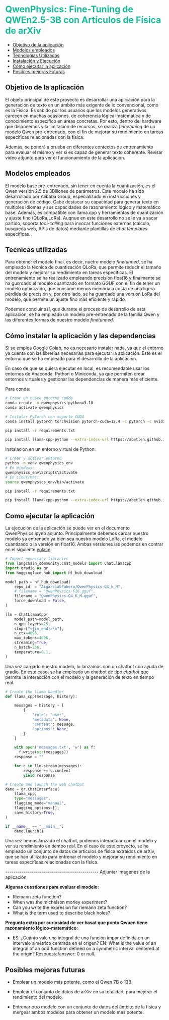 <h1 style="color:#1abc9c;">QwenPhysics: Fine-Tuning de QWEn2.5-3B con Artículos de Física de arXiv</h1>

  - [Objetivo de la aplicación](#objetivo-de-la-aplicación)
  - [Modelos empleados](#modelos-empleados)
  - [Tecnologías Utilizadas](#tecnicas-utilizadas)
  - [Instalación y Ejecución](#cómo-instalar-la-aplicación-y-las-dependencias)
  - [Cómo ejecutar la aplicación](#como-ejecutar-la-aplicación)
  - [Posibles mejoras Futuras](#posibles-mejoras-futuras)

## Objetivo de la aplicación

El objeto principal de este proyecto es desarrollar una aplicación para la generación de texto en un ámbito más exigente de lo convencional, como es la Física. Es sabido por los usuarios que los modelos generativos carecen en muchas ocasiones, de coherencia lógica-matemática y de conocimiento específico en áreas concretas. Por esto, dentro del hardware que disponemos y la limitación de recursos, se realiza *finnetuning* de un modelo Qwen pre-entrenado, con el fin de mejorar su rendimiento en tareas específicas relacionadas con la física.

Además, se pondrá a prueba en diferentes contextos de entrenamiento para evaluar el mismo y ver si es capaz de generar texto coherente. Revisar video adjunto para ver el funcionamiento de la aplicación.

## Modelos empleados

El modelo base pre-entrenado, sin tener en cuenta la cuantización, es el Qwen versión 2.5 de 3Billones de parámetros. Este modelo ha sido desarrollado por Alibaba Group, especializado en instrucciones y generación de código. Cabe destacar su capacidad para generar texto en multiples idiomas y sus capacidades de razonamiento lógico y matemático base. Además, es compatible con llama.cpp y herramientas de cuantización y ajuste fino (QLoRa,LoRa). Auqnue en este desarrollo no se le va a sacar partido, soporta *tool-calling* para invocar funciones externas (cálculo, busqueda web, APIs de datos) mediante plantillas de *chat templates* específicas.

## Tecnicas utilizadas

Para obtener el modelo final, es decir, nuetro modelo *finetunned*, se ha empleado la técnica de cuantización QLoRa, que permite reducir el tamaño del modelo y mejorar su rendimiento en tareas específicas. El entrenamiento se ha realizado empleando precisión float16 y finalmente se ha gusrdado el modelo cuantizado en formato GGUF con el fin de tener un modelo optimizado, que consume menos memoria a costa de una ligera pérdida de precisión y, por otro lado, se ha guardado una versión LoRa del modelo, que permite un ajuste fino más eficiente y rápido.

Podemos concluir así, que durante el proceso de desarrollo de esta aplicación, se ha empleado un modelo pre-entrenado de la familia Qwen y las diferentes formas de nuestro modelo *finetunned*.

## Cómo instalar la aplicación y las dependencias

Si se emplea Google Colab, no es necesario instalar nada, ya que el entorno ya cuenta con las librerías necesarias para ejecutar la aplicación. Este es el entorno que se ha empleado para el desarrollo de la aplicación. 

En caso de que se quiera ejecutar en local, es recomendable usar los entornos de Anaconda, Python o Miniconda, ya que permiten crear entornos virtuales y gestionar las dependencias de manera más eficiente.

Para conda:
```bash
# Crear un nuevo entorno conda
conda create -n qwenphysics python=3.10
conda activate qwenphysics

# Instalar PyTorch con soporte CUDA 
conda install pytorch torchvision pytorch-cuda=12.4 -c pytorch -c nvidia

pip install -r requirements.txt

pip install llama-cpp-python --extra-index-url https://abetlen.github.io/llama-cpp-python/whl/cu124
```

Instalación en un entorno virtual de Python:
```bash
# Crear y activar entorno
python -m venv qwenphysics_env
# En Windows:
qwenphysics_env\Scripts\activate
# En Linux/Mac:
source qwenphysics_env/bin/activate

pip install -r requirements.txt

pip install llama-cpp-python --extra-index-url https://abetlen.github.io/llama-cpp-python/whl/cu124
```

## Como ejecutar la aplicación

La ejecución de la aplicación se puede ver en el documento QwenPhysics.ipynb adjunto. Principalmente debemos carcar nuestro modelo ya entrenado ya bien sea nuestro modelo LoRa, el modelo cuantizado o la versión en float16. Ambas versiones las podemos en contrar en el siguiente [enlace](https://huggingface.co/AigarciabFabero/QwenPhysics-Q4_k_M/tree/main).

```python
# Import necessary libraries
from langchain_community.chat_models import ChatLlamaCpp
import gradio as gr
from huggingface_hub import hf_hub_download

model_path = hf_hub_download(
    repo_id  = "AigarciabFabero/QwenPhysics-Q4_k_M",
    # filename = "QwenPhysics-F16.gguf",
    filename = "QwenPhysics-Q4_K_M.gguf",
    force_download = False,
)

llm = ChatLlamaCpp(
    model_path=model_path,
    n_gpu_layers=25,
    stop=["<|im_end|>\n"],
    n_ctx=4096,
    max_tokens=4096,
    streaming=True,
    n_batch=256,
    temperature=0.1,
)
```

Una vez cargado nuestro modelo, lo lanzamos con un chatbot con ayuda de gradio. En este caso, se ha empleado un chatbot de tipo *chatbot* que permite la interacción con el modelo y la generación de texto en tiempo real. 

```python
# Create the llama handler
def llama_cpp(message, history):

    messages = history + [
        {
            "role": "user",
            "metadata": None,
            "content": message,
            "options": None,
        }
    ]

    with open('messages.txt', 'w') as f:
      f.write(str(messages))
    response = ""

    for c in llm.stream(messages):
        response += c.content
        yield response

# Create and launch the web chatbot
demo = gr.ChatInterface(
    llama_cpp,
    type="messages",
    flagging_mode="manual",
    flagging_options=[],
    save_history=True,
)

if __name__ == "__main__":
    demo.launch()
```

Una vez hemos lanzado el chatbot, podemos interactuar con el modelo y ver su rendimiento en tiempo real. En el caso de este proyecto, se ha empleado un conjunto de datos de artículos de física extraídos de arXiv, que se han utilizado para entrenar el modelo y mejorar su rendimiento en tareas específicas relacionadas con la física.

---------------------------------------------- Adjuntar imagenes de la aplicación 

**Algunas cuestiones para evaluar el modelo:**
- Riemann zeta function?  
- When was the michelson morley experiment?    
- Can you write the expresion for riemann zeta function?
- What is the term used to describe black holes?

**Pregunta extra por curiosidad de ver hasat que punto Qwuen tiene razonamiento lógico-matemático:**
- ES: ¿Cuánto vale una integral de una función impar definida en un intervalo simétrico centrada en el origen? EN: What is the value of an integral of an odd function defined on a symmetric interval centered at the origin? Respuesta/answer: 0 or null.

## Posibles mejoras futuras

- Emplear un modelo más potente, como el Qwen 7B o 13B.

- Emplear el conjunto de datos de arXiv en su totalidad, para mejorar el rendimiento del modelo.

- Entrenar otro modelo con un conjunto de datos del ámbito de la fisica y mergear ambos modelos para obtener un modelo más potente.